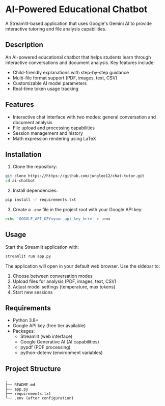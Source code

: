 # AI-Powered Educational Chatbot

A Streamlit-based application that uses Google's Gemini AI to provide interactive tutoring and file analysis capabilities.

## Description

An AI-powered educational chatbot that helps students learn through interactive conversations and document analysis. Key features include:

- Child-friendly explanations with step-by-step guidance
- Multi-file format support (PDF, images, text, CSV)
- Customizable AI model parameters
- Real-time token usage tracking

## Features

- Interactive chat interface with two modes: general conversation and document analysis
- File upload and processing capabilities
- Session management and history
- Math expression rendering using LaTeX

## Installation

1. Clone the repository:
```bash
git clone https://https://github.com/junglee12/chat-tutor.git
cd ai-chatbot
```

2. Install dependencies:
```bash
pip install -r requirements.txt
```

3. Create a `.env` file in the project root with your Google API key:
```bash
echo 'GOOGLE_API_KEY=your_api_key_here' > .env
```

## Usage

Start the Streamlit application with:
```bash
streamlit run app.py
```

The application will open in your default web browser. Use the sidebar to:
1. Choose between conversation modes
2. Upload files for analysis (PDF, images, text, CSV)
3. Adjust model settings (temperature, max tokens)
4. Start new sessions

## Requirements

- Python 3.8+
- Google API key (free tier available)
- Packages:
  - Streamlit (web interface)
  - Google Generative AI (AI capabilities)
  - pypdf (PDF processing)
  - python-dotenv (environment variables)

## Project Structure
```
.
├── README.md
├── app.py
├── requirements.txt
└── .env (after configuration)
